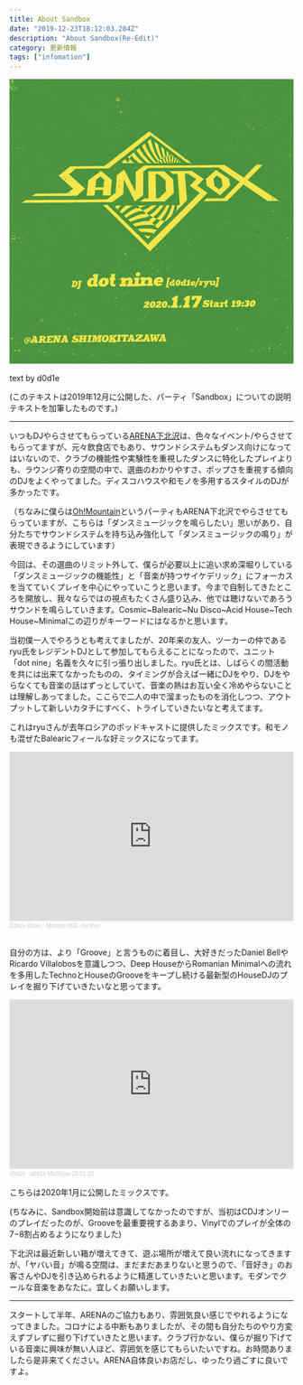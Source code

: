 ```yaml
---
title: About Sandbox
date: "2019-12-23T18:12:03.284Z"
description: "About Sandbox(Re-Edit)"
category: 更新情報
tags: ["infomation"]
---
```


![flyer](./sandbox.png)

text by d0d1e

(このテキストは2019年12月に公開した、パーティ「Sandbox」についての説明テキストを加筆したものです。)

----

いつもDJやらさせてもらっている[ARENA下北沢](http://arena.nomouze.jp/)は、色々なイベント/やらさせてもらってますが、元々飲食店でもあり、サウンドシステムもダンス向けになってはいないので、クラブの機能性や実験性を重視したダンスに特化したプレイよりも、ラウンジ寄りの空間の中で、選曲のわかりやすさ、ポップさを重視する傾向のDJをよくやってました。ディスコハウスや和モノを多用するスタイルのDJが多かったです。

（ちなみに僕らは[Oh!Mountain](http://oh-mountain.xyz/#/)というパーティもARENA下北沢でやらさせてもらっていますが、こちらは「ダンスミュージックを鳴らしたい」思いがあり、自分たちでサウンドシステムを持ち込み強化して「ダンスミュージックの鳴り」が表現できるようにしています）

今回は、その選曲のリミット外して、僕らが必要以上に追い求め深堀りしている「ダンスミュージックの機能性」と「音楽が持つサイケデリック」にフォーカスを当てていくプレイを中心にやっていこうと思います。今まで自制してきたところを開放し、我々ならではの視点もたくさん盛り込み、他では聴けないであろうサウンドを鳴らしていきます。Cosmic~Balearic~Nu Disco~Acid House~Tech House~Minimalこの辺りがキーワードにはなるかと思います。

当初僕一人でやろうとも考えてましたが、20年来の友人、ツーカーの仲であるryu氏をレジデントDJとして参加してもらえることになったので、ユニット「dot nine」名義を久々に引っ張り出しました。ryu氏とは、しばらくの間活動を共には出来てなかったものの、タイミングが合えば一緒にDJをやり、DJをやらなくても音楽の話はずっとしていて、音楽の熱はお互い全く冷めやらないことは理解しあってました。ここらで二人の中で溜まったものを消化しつつ、アウトプットして新しいカタチにすべく、トライしていきたいなと考えてます。

これはryuさんが去年ロシアのポッドキャストに提供したミックスです。和モノも混ぜたBalearicフィールな好ミックスになってます。

<iframe width="100%" height="300" scrolling="no" frameborder="no" allow="autoplay" src="https://w.soundcloud.com/player/?url=https%3A//api.soundcloud.com/tracks/424238004&color=%23ff5500&auto_play=false&hide_related=false&show_comments=true&show_user=true&show_reposts=false&show_teaser=true&visual=true"></iframe><div style="font-size: 10px; color: #cccccc;line-break: anywhere;word-break: normal;overflow: hidden;white-space: nowrap;text-overflow: ellipsis; font-family: Interstate,Lucida Grande,Lucida Sans Unicode,Lucida Sans,Garuda,Verdana,Tahoma,sans-serif;font-weight: 100;"><a href="https://soundcloud.com/zizkovdisko" title="Žižkov Disko" target="_blank" style="color: #cccccc; text-decoration: none;">Žižkov Disko</a> · <a href="https://soundcloud.com/zizkovdisko/mixtape-003-ryu" title="Mixtape 003 - by Ryu" target="_blank" style="color: #cccccc; text-decoration: none;">Mixtape 003 - by Ryu</a></div>
<br/>

自分の方は、より「Groove」と言うものに着目し、大好きだったDaniel BellやRicardo Villalobosを意識しつつ、Deep HouseからRomanian Minimalへの流れを多用したTechnoとHouseのGrooveをキープし続ける最新型のHouseDJのプレイを掘り下げていきたいなと思ってます。

<iframe width="100%" height="300" scrolling="no" frameborder="no" allow="autoplay" src="https://w.soundcloud.com/player/?url=https%3A//api.soundcloud.com/tracks/747711013&color=%23ff5500&auto_play=false&hide_related=false&show_comments=true&show_user=true&show_reposts=false&show_teaser=true&visual=true"></iframe><div style="font-size: 10px; color: #cccccc;line-break: anywhere;word-break: normal;overflow: hidden;white-space: nowrap;text-overflow: ellipsis; font-family: Interstate,Lucida Grande,Lucida Sans Unicode,Lucida Sans,Garuda,Verdana,Tahoma,sans-serif;font-weight: 100;"><a href="https://soundcloud.com/dj_d0d1e" title="d0d1e" target="_blank" style="color: #cccccc; text-decoration: none;">d0d1e</a> · <a href="https://soundcloud.com/dj_d0d1e/mixshow230120" title="d0d1e MixShow 23.01.20" target="_blank" style="color: #cccccc; text-decoration: none;">d0d1e MixShow 23.01.20</a></div>
<br/>
こちらは2020年1月に公開したミックスです。

(ちなみに、Sandbox開始前は意識してなかったのですが、当初はCDJオンリーのプレイだったのが、Grooveを最重要視するあまり、Vinylでのプレイが全体の7−8割占めるようになりました)

下北沢は最近新しい箱が増えてきて、遊ぶ場所が増えて良い流れになってきますが、「ヤバい音」が鳴る空間は、まだまだあまりないと思うので、「音好き」のお客さんやDJを引き込められるように精進していきたいと思います。モダンでクールな音楽をあなたに。宜しくお願いします。

----

スタートして半年、ARENAのご協力もあり、雰囲気良い感じでやれるようになってきました。コロナによる中断もありましたが、その間も自分たちのやり方変えずブレずに掘り下げていきたと思います。クラブ行かない、僕らが掘り下げている音楽に興味が無い人ほど、雰囲気を感じてもらいたいですね。お時間ありましたら是非来てください。ARENA自体良いお店だし、ゆったり過ごすに良いですよ。
